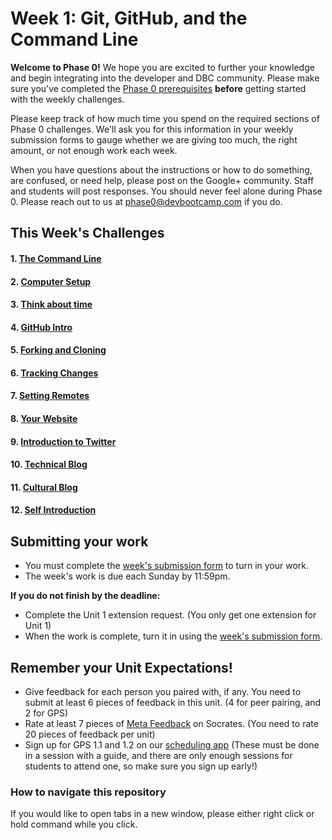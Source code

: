 # Week 1: Git, GitHub, and the Command Line

**Welcome to Phase 0!** We hope you are excited to further your knowledge and begin integrating into the developer and DBC community. Please make sure you've completed the [Phase 0 prerequisites](https://github.com/Devbootcamp/phase-0-handbook/blob/master/phase-0-prerequisites.md) **before** getting started with the weekly challenges.

Please keep track of how much time you spend on the required sections of Phase 0 challenges. We'll ask you for this information in your weekly submission forms to gauge whether we are giving too much, the right amount, or not enough work each week.

When you have questions about the instructions or how to do something, are confused, or need help, please post on the Google+ community. Staff and students will post responses. You should never feel alone during Phase 0. Please reach out to us at <phase0@devbootcamp.com> if you do.

## This Week's Challenges

#### 1. [The Command Line](1-command-line)
#### 2. [Computer Setup](2-computer-setup)
#### 3. [Think about time](3-think-about-time)
#### 4. [GitHub Intro](4-github-intro)
#### 5. [Forking and Cloning](5-fork-clone)
#### 6. [Tracking Changes](6-tracking-changes)
#### 7. [Setting Remotes](7-set-remotes)
#### 8. [Your Website](8-new-repo)
#### 9. [Introduction to Twitter](9-twitter-intro.md)
#### 10. [Technical Blog](10-technical-blog.md)
#### 11. [Cultural Blog](11-cultural-blog.md)
#### 12. [Self Introduction](12-self-introduction.md)

## Submitting your work
- You must complete the [week's submission form](http://apply.devbootcamp.com) to turn in your work.
- The week's work is due each Sunday by 11:59pm.

**If you do not finish by the deadline:**
- Complete the Unit 1 extension request. (You only get one extension for Unit 1)
- When the work is complete, turn it in using the [week's submission form](http://apply.devbootcamp.com).


## Remember your Unit Expectations!
- Give feedback for each person you paired with, if any. You need to submit at least 6 pieces of feedback in this unit. (4 for peer pairing, and 2 for GPS)
- Rate at least 7 pieces of [Meta Feedback](https://socrates.devbootcamp.com/feedback) on Socrates. (You need to rate 20 pieces of feedback per unit)
- Sign up for GPS 1.1 and 1.2 on our [scheduling app](https://phase0.devbootcamp.com/login) (These must be done in a session with a guide, and there are only enough sessions for students to attend one, so make sure you sign up early!)


### How to navigate this repository
If you would like to open tabs in a new window, please either right click or hold command while you click.